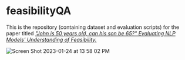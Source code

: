 # feasibilityQA



This is the repository (containing dataset and evaluation scripts) for the paper titled [*"John is 50 years old, can his son be 65?" Evaluating NLP Models' Understanding of Feasibility.*](https://arxiv.org/abs/2210.07471)

![Screen Shot 2023-01-24 at 13 58 02 PM](https://user-images.githubusercontent.com/65009772/214412516-d845576a-516b-4aed-82f8-1d1b57bf22b7.png)
